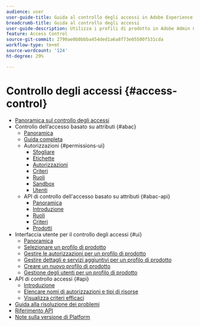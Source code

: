 ```yaml
---
audience: user
user-guide-title: Guida al controllo degli accessi in Adobe Experience Platform
breadcrumb-title: Guida al controllo degli accessi
user-guide-description: Utilizza i profili di prodotto in Adobe Admin Console per gestire le autorizzazioni utente. Scopri come assegnare gli utenti a prodotti e sandbox.
feature: Access Control
source-git-commit: 2790ae0b0bbba454ded1a6a8f73e05500f531cda
workflow-type: tm+mt
source-wordcount: '124'
ht-degree: 29%

---
```



# Controllo degli accessi {#access-control}

* [Panoramica sul controllo degli accessi](home.md)
* Controllo dell’accesso basato su attributi {#abac}
   * [Panoramica](abac/overview.md)
   * [Guida completa](abac/end-to-end-guide.md)
   * Autorizzazioni {#permissions-ui}
      * [Sfogliare](abac/ui/browse.md)
      * [Etichette](abac/ui/labels.md)
      * [Autorizzazioni](abac/ui/permissions.md)
      * [Criteri](abac/ui/policies.md)
      * [Ruoli](abac/ui/roles.md)
      * [Sandbox](abac/ui/sandboxes.md)
      * [Utenti](abac/ui/users.md)
   * API di controllo dell&#39;accesso basato su attributi {#abac-api}
      * [Panoramica](abac/api/overview.md)
      * [Introduzione](abac/api/getting-started.md)
      * [Ruoli](abac/api/roles.md)
      * [Criteri](abac/api/policies.md)
      * [Prodotti](abac/api/products.md)
* Interfaccia utente per il controllo degli accessi {#ui}
   * [Panoramica](ui/overview.md)
   * [Selezionare un profilo di prodotto](ui/browse.md)
   * [Gestire le autorizzazioni per un profilo di prodotto](ui/permissions.md)
   * [Gestire dettagli e servizi aggiuntivi per un profilo di prodotto](ui/details-and-services.md)
   * [Creare un nuovo profilo di prodotto](ui/create-profile.md)
   * [Gestione degli utenti per un profilo di prodotto](ui/users.md)
* API di controllo accessi {#api}
   * [Introduzione](api/getting-started.md)
   * [Elencare nomi di autorizzazioni e tipi di risorse](api/permissions-and-resource-types.md)
   * [Visualizza criteri efficaci](api/effective-policies.md)
* [Guida alla risoluzione dei problemi](troubleshooting-guide.md)
* [Riferimento API](https://www.adobe.io/experience-platform-apis/references/access-control/)
* [Note sulla versione di Platform](https://www.adobe.com/go/platform-release-notes-en)
